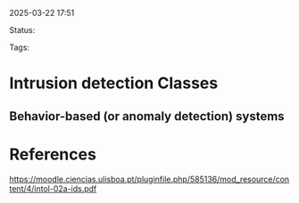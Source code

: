 2025-03-22 17:51

Status: 

Tags: 

# Intrusion detection Classes

## Behavior-based (or anomaly detection) systems



# References

https://moodle.ciencias.ulisboa.pt/pluginfile.php/585136/mod_resource/content/4/intol-02a-ids.pdf